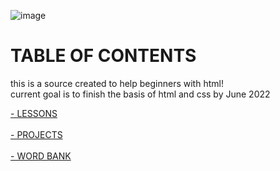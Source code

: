 ![image](https://user-images.githubusercontent.com/115853526/209459578-b7119a01-4341-4f02-8789-ca4d9983f36e.png)
<html>            
<head>            
</head>           
<body>          
<h1> TABLE OF CONTENTS </h1>
<p> this is a source created to help beginners with html! 
<br>
current goal is to finish the basis of html and css by June 2022 </p>
<a href="https://github.com/Kloepetr/HTML-notes/tree/main/fundamentals." a>
- LESSONS </a> 
<br>
<br>
<a href="https://github.com/Kloepetr/HTML-notes/tree/main/project" a>
- PROJECTS </a>
<br>
<br>
<a href="https://github.com/Kloepetr/HTML-notes/blob/main/terms" a>
- WORD BANK </a>
</body>
</html>  

